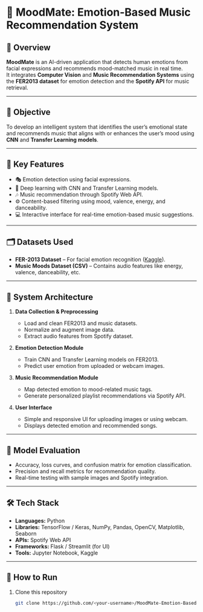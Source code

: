 # 🎵 MoodMate: Emotion-Based Music Recommendation System

## 📘 Overview
**MoodMate** is an AI-driven application that detects human emotions from facial expressions and recommends mood-matched music in real time.  
It integrates **Computer Vision** and **Music Recommendation Systems** using the **FER2013 dataset** for emotion detection and the **Spotify API** for music retrieval.

---

## 🎯 Objective
To develop an intelligent system that identifies the user’s emotional state and recommends music that aligns with or enhances the user’s mood using **CNN** and **Transfer Learning models**.

---

## 🧠 Key Features
- 🎭 Emotion detection using facial expressions.  
- 🤖 Deep learning with CNN and Transfer Learning models.  
- 🎶 Music recommendation through Spotify Web API.  
- ⚙️ Content-based filtering using mood, valence, energy, and danceability.  
- 💻 Interactive interface for real-time emotion-based music suggestions.  

---

## 🗂️ Datasets Used
- **FER-2013 Dataset** – For facial emotion recognition ([Kaggle](https://www.kaggle.com/datasets/msambare/fer2013)).  
- **Music Moods Dataset (CSV)** – Contains audio features like energy, valence, danceability, etc.  

---

## 🧩 System Architecture
1. **Data Collection & Preprocessing**  
   - Load and clean FER2013 and music datasets.  
   - Normalize and augment image data.  
   - Extract audio features from Spotify dataset.

2. **Emotion Detection Module**  
   - Train CNN and Transfer Learning models on FER2013.  
   - Predict user emotion from uploaded or webcam images.

3. **Music Recommendation Module**  
   - Map detected emotion to mood-related music tags.  
   - Generate personalized playlist recommendations via Spotify API.

4. **User Interface**  
   - Simple and responsive UI for uploading images or using webcam.  
   - Displays detected emotion and recommended songs.

---

## 🧪 Model Evaluation
- Accuracy, loss curves, and confusion matrix for emotion classification.  
- Precision and recall metrics for recommendation quality.  
- Real-time testing with sample images and Spotify integration.

---

## 🛠️ Tech Stack
- **Languages:** Python  
- **Libraries:** TensorFlow / Keras, NumPy, Pandas, OpenCV, Matplotlib, Seaborn  
- **APIs:** Spotify Web API  
- **Frameworks:** Flask / Streamlit (for UI)  
- **Tools:** Jupyter Notebook, Kaggle  

---

## 🚀 How to Run
1. Clone this repository  
   ```bash
   git clone https://github.com/<your-username>/MoodMate-Emotion-Based-Music-Recommendation.git
